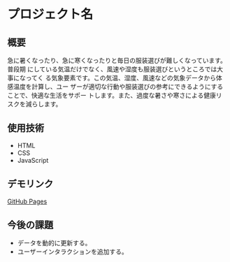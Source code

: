 # プロジェクト名
## 概要
急に暑くなったり、急に寒くなったりと毎日の服装選びが難しくなっています。普段期
にしている気温だけでなく、風速や湿度も服装選びというところでは大事になってく
る気象要素です。この気温、湿度、風速などの気象データから体感温度を計算し、ユー
ザーが適切な行動や服装選びの参考にできるようにすることで、快適な生活をサポー
トします。また、過度な暑さや寒さによる健康リスクを減らします。

## 使用技術
- HTML
- CSS
- JavaScript

## デモリンク
[GitHub Pages](https://<username>.github.io/<project-name>/)

## 今後の課題
- データを動的に更新する。
- ユーザーインタラクションを追加する。
